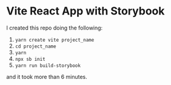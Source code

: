 # Vite React App with Storybook

I created this repo doing the following:

1. `yarn create vite project_name`
2. `cd project_name`
3. `yarn`
4. `npx sb init`
5. `yarn run build-storybook`

and it took more than 6 minutes.
